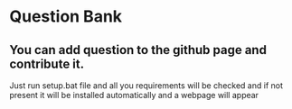 # Question Bank
## You can add question to the github page and contribute it.
Just run setup.bat file and all you requirements will be checked and if not present it will be installed automatically and a webpage will appear
